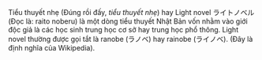 Tiểu thuyết nhẹ (Đúng rồi đấy, _tiểu thuyết nhẹ_) hay Light novel ライトノベル (Đọc là: raito noberu) là một dòng tiểu thuyết Nhật Bản vốn nhằm vào giới độc giả là các học sinh trung học cơ sở hay trung học phổ thông. Light novel thường được gọi tắt là ranobe (ラノベ) hay rainobe (ライノベ). (Đây là định nghĩa của Wikipedia).


